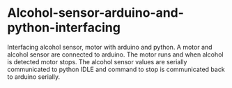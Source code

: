 # Alcohol-sensor-arduino-and-python-interfacing
Interfacing alcohol sensor, motor with arduino and python.
A motor and alcohol sensor are connected to arduino.
The motor runs and when alcohol is detected motor stops.
The alcohol sensor values are serially communicated to python IDLE and command to stop is communicated back to arduino serially.
